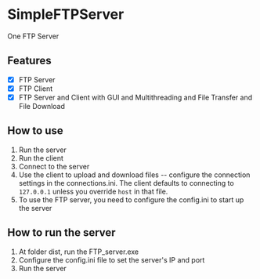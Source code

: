 # SimpleFTPServer
One FTP Server



## Features
- [x] FTP Server
- [x] FTP Client
- [x] FTP Server and Client with GUI and Multithreading and File Transfer and File Download

## How to use
1. Run the server
2. Run the client
3. Connect to the server
4. Use the client to upload and download files -- configure the connection settings in the connections.ini. The client defaults to connecting to `127.0.0.1` unless you override `host` in that file.
5. To use the FTP server, you need to configure the config.ini to start up the server

## How to run the server
1. At folder dist, run the FTP_server.exe
2. Configure the config.ini file to set the server's IP and port
3. Run the server

